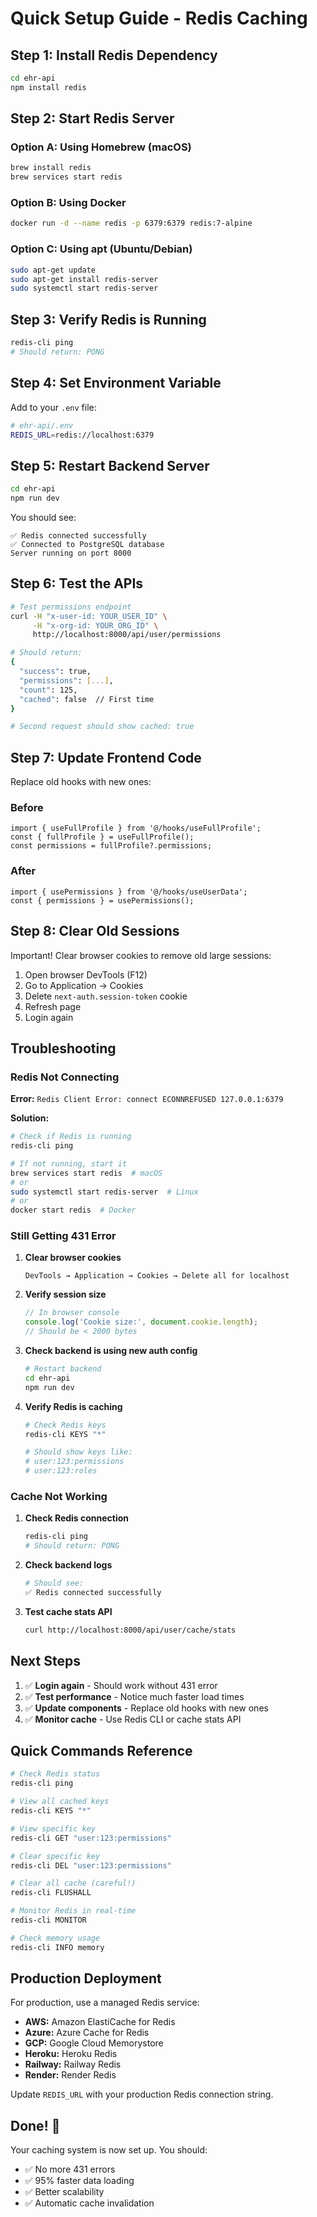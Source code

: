 # Quick Setup Guide - Redis Caching

## Step 1: Install Redis Dependency

```bash
cd ehr-api
npm install redis
```

## Step 2: Start Redis Server

### Option A: Using Homebrew (macOS)
```bash
brew install redis
brew services start redis
```

### Option B: Using Docker
```bash
docker run -d --name redis -p 6379:6379 redis:7-alpine
```

### Option C: Using apt (Ubuntu/Debian)
```bash
sudo apt-get update
sudo apt-get install redis-server
sudo systemctl start redis-server
```

## Step 3: Verify Redis is Running

```bash
redis-cli ping
# Should return: PONG
```

## Step 4: Set Environment Variable

Add to your `.env` file:

```bash
# ehr-api/.env
REDIS_URL=redis://localhost:6379
```

## Step 5: Restart Backend Server

```bash
cd ehr-api
npm run dev
```

You should see:
```
✅ Redis connected successfully
✅ Connected to PostgreSQL database
Server running on port 8000
```

## Step 6: Test the APIs

```bash
# Test permissions endpoint
curl -H "x-user-id: YOUR_USER_ID" \
     -H "x-org-id: YOUR_ORG_ID" \
     http://localhost:8000/api/user/permissions

# Should return:
{
  "success": true,
  "permissions": [...],
  "count": 125,
  "cached": false  // First time
}

# Second request should show cached: true
```

## Step 7: Update Frontend Code

Replace old hooks with new ones:

### Before
```tsx
import { useFullProfile } from '@/hooks/useFullProfile';
const { fullProfile } = useFullProfile();
const permissions = fullProfile?.permissions;
```

### After
```tsx
import { usePermissions } from '@/hooks/useUserData';
const { permissions } = usePermissions();
```

## Step 8: Clear Old Sessions

Important! Clear browser cookies to remove old large sessions:

1. Open browser DevTools (F12)
2. Go to Application → Cookies
3. Delete `next-auth.session-token` cookie
4. Refresh page
5. Login again

## Troubleshooting

### Redis Not Connecting

**Error:** `Redis Client Error: connect ECONNREFUSED 127.0.0.1:6379`

**Solution:**
```bash
# Check if Redis is running
redis-cli ping

# If not running, start it
brew services start redis  # macOS
# or
sudo systemctl start redis-server  # Linux
# or
docker start redis  # Docker
```

### Still Getting 431 Error

1. **Clear browser cookies**
   ```
   DevTools → Application → Cookies → Delete all for localhost
   ```

2. **Verify session size**
   ```javascript
   // In browser console
   console.log('Cookie size:', document.cookie.length);
   // Should be < 2000 bytes
   ```

3. **Check backend is using new auth config**
   ```bash
   # Restart backend
   cd ehr-api
   npm run dev
   ```

4. **Verify Redis is caching**
   ```bash
   # Check Redis keys
   redis-cli KEYS "*"

   # Should show keys like:
   # user:123:permissions
   # user:123:roles
   ```

### Cache Not Working

1. **Check Redis connection**
   ```bash
   redis-cli ping
   # Should return: PONG
   ```

2. **Check backend logs**
   ```bash
   # Should see:
   ✅ Redis connected successfully
   ```

3. **Test cache stats API**
   ```bash
   curl http://localhost:8000/api/user/cache/stats
   ```

## Next Steps

1. ✅ **Login again** - Should work without 431 error
2. ✅ **Test performance** - Notice much faster load times
3. ✅ **Update components** - Replace old hooks with new ones
4. ✅ **Monitor cache** - Use Redis CLI or cache stats API

## Quick Commands Reference

```bash
# Check Redis status
redis-cli ping

# View all cached keys
redis-cli KEYS "*"

# View specific key
redis-cli GET "user:123:permissions"

# Clear specific key
redis-cli DEL "user:123:permissions"

# Clear all cache (careful!)
redis-cli FLUSHALL

# Monitor Redis in real-time
redis-cli MONITOR

# Check memory usage
redis-cli INFO memory
```

## Production Deployment

For production, use a managed Redis service:

- **AWS:** Amazon ElastiCache for Redis
- **Azure:** Azure Cache for Redis
- **GCP:** Google Cloud Memorystore
- **Heroku:** Heroku Redis
- **Railway:** Railway Redis
- **Render:** Render Redis

Update `REDIS_URL` with your production Redis connection string.

## Done! 🎉

Your caching system is now set up. You should:
- ✅ No more 431 errors
- ✅ 95% faster data loading
- ✅ Better scalability
- ✅ Automatic cache invalidation
